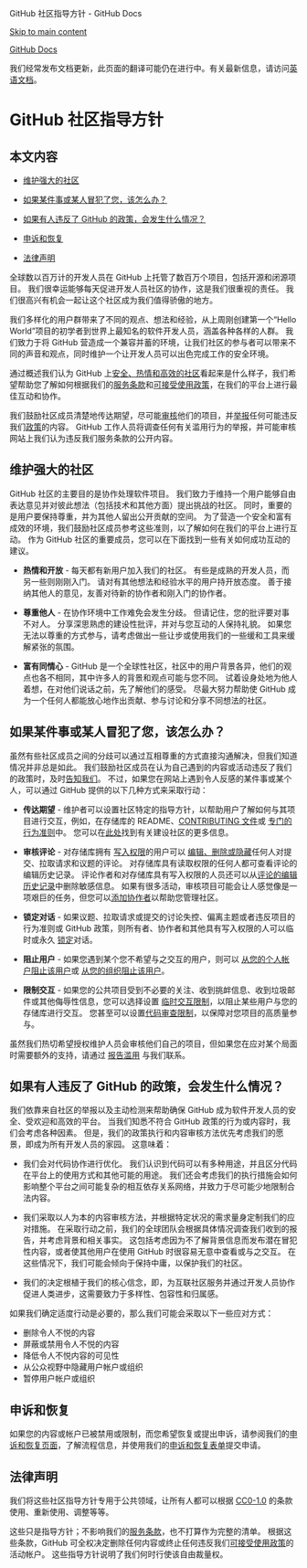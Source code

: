 GitHub 社区指导方针 - GitHub Docs

[Skip to main content](#main-content)

[](/cn)[GitHub Docs](/cn)

我们经常发布文档更新，此页面的翻译可能仍在进行中。有关最新信息，请访问[英语文档](/en)。

GitHub 社区指导方针
==========

本文内容
----------

* [维护强大的社区](#maintaining-a-strong-community)

* [如果某件事或某人冒犯了您，该怎么办？](#what-if-something-or-someone-offends-you)

* [如果有人违反了 GitHub 的政策，会发生什么情况？](#what-happens-if-someone-violates-githubs-policies)

* [申诉和恢复](#appeal-and-reinstatement)

* [法律声明](#legal-notices)

全球数以百万计的开发人员在 GitHub 上托管了数百万个项目，包括开源和闭源项目。 我们很幸运能够每天促进开发人员社区的协作，这是我们很重视的责任。 我们很高兴有机会一起让这个社区成为我们值得骄傲的地方。

我们多样化的用户群带来了不同的观点、想法和经验，从上周刚创建第一个“Hello World”项目的初学者到世界上最知名的软件开发人员，涵盖各种各样的人群。 我们致力于将 GitHub 营造成一个兼容并蓄的环境，让我们社区的参与者可以带来不同的声音和观点，同时维护一个让开发人员可以出色完成工作的安全环境。

通过概述我们认为 GitHub 上[安全、热情和高效的社区](https://opensource.guide/building-community/)看起来是什么样子，我们希望帮助您了解如何根据我们的[服务条款](/cn/github/site-policy/github-terms-of-service)和[可接受使用政策](/cn/github/site-policy/github-acceptable-use-policies)，在我们的平台上进行最佳互动和协作。

我们鼓励社区成员清楚地传达期望，尽可能[审核](#what-if-something-or-someone-offends-you)他们的项目，并[举报](https://github.com/contact/report-abuse)任何可能违反我们[政策](/cn/github/site-policy/github-terms-of-service)的内容。 GitHub 工作人员将调查任何有关滥用行为的举报，并可能审核网站上我们认为违反我们服务条款的公开内容。

[](#maintaining-a-strong-community)维护强大的社区
----------

GitHub 社区的主要目的是协作处理软件项目。 我们致力于维持一个用户能够自由表达意见并对彼此想法（包括技术和其他方面）提出挑战的社区。 同时，重要的是用户要保持尊重，并为其他人留出公开贡献的空间。 为了营造一个安全和富有成效的环境，我们鼓励社区成员参考这些准则，以了解如何在我们的平台上进行互动。 作为 GitHub 社区的重要成员，您可以在下面找到一些有关如何成功互动的建议。

* **热情和开放** - 每天都有新用户加入我们的社区。 有些是成熟的开发人员，而另一些则刚刚入门。 请对有其他想法和经验水平的用户持开放态度。 善于接纳其他人的意见，友善对待新的协作者和刚入门的协作者。

* **尊重他人** - 在协作环境中工作难免会发生分歧。 但请记住，您的批评要对事不对人。 分享深思熟虑的建设性批评，并对与您互动的人保持礼貌。 如果您无法以尊重的方式参与，请考虑做出一些让步或使用我们的一些缓和工具来缓解紧张的氛围。

* **富有同情心** - GitHub 是一个全球性社区，社区中的用户背景各异，他们的观点也各不相同，其中许多人的背景和观点可能与您不同。 试着设身处地为他人着想，在对他们说话之前，先了解他们的感受。 尽最大努力帮助使 GitHub 成为一个任何人都能放心地作出贡献、参与讨论和分享不同想法的社区。

[](#what-if-something-or-someone-offends-you)如果某件事或某人冒犯了您，该怎么办？
----------

虽然有些社区成员之间的分歧可以通过互相尊重的方式直接沟通解决，但我们知道情况并非总是如此。 我们鼓励社区成员在认为自己遇到的内容或活动违反了我们的政策时，及时[告知我们](https://support.github.com/contact/report-abuse?category=report-abuse&report=other&report_type=unspecified)。 不过，如果您在网站上遇到令人反感的某件事或某个人，可以通过 GitHub 提供的以下几种方式来采取行动：

* **传达期望** - 维护者可以设置社区特定的指导方针，以帮助用户了解如何与其项目进行交互，例如，在存储库的 README、[CONTRIBUTING 文件](/cn/articles/setting-guidelines-for-repository-contributors)或 [专门的行为准则](/cn/articles/adding-a-code-of-conduct-to-your-project)中。 您可以在[此处](/cn/communities)找到有关建设社区的更多信息。

* **审核评论** - 对存储库拥有 [写入权限](/cn/articles/repository-permission-levels-for-an-organization)的用户可以 [编辑、删除或隐藏](/cn/communities/moderating-comments-and-conversations/managing-disruptive-comments)任何人对提交、拉取请求和议题的评论。 对存储库具有读取权限的任何人都可查看评论的编辑历史记录。 评论作者和对存储库具有写入权限的人员还可以从[评论的编辑历史记录](/cn/communities/moderating-comments-and-conversations/tracking-changes-in-a-comment)中删除敏感信息。 如果有很多活动，审核项目可能会让人感觉像是一项艰巨的任务，但您可以[添加协作者](/cn/account-and-profile/setting-up-and-managing-your-personal-account-on-github/managing-personal-account-settings/permission-levels-for-a-personal-account-repository#collaborator-access-for-a-repository-owned-by-a-personal-account)以帮助您管理社区。

* **锁定对话** - 如果议题、拉取请求或提交的讨论失控、偏离主题或者违反项目的行为准则或 GitHub 政策，则所有者、协作者和其他具有写入权限的人可以临时或永久 [锁定](/cn/articles/locking-conversations)对话。

* **阻止用户** - 如果您遇到某个您不希望与之交互的用户，则可以 [从您的个人帐户阻止该用户](/cn/articles/blocking-a-user-from-your-personal-account)或 [从您的组织阻止该用户](/cn/articles/blocking-a-user-from-your-organization)。

* **限制交互** - 如果您的公共项目受到不必要的关注、收到挑衅信息、收到垃圾邮件或其他侮辱性信息，您可以选择设置 [临时交互限制](/cn/communities/moderating-comments-and-conversations/limiting-interactions-in-your-repository)，以阻止某些用户与您的存储库进行交互。 您甚至可以设置[代码审查限制](https://github.blog/2021-11-01-github-keeps-getting-better-for-open-source-maintainers/#preventing-drive-by-pull-request-approvals-and-requested-changes)，以保障对您项目的高质量参与。

虽然我们热切希望授权维护人员会审核他们自己的项目，但如果您在应对某个局面时需要额外的支持，请通过 [报告滥用](https://github.com/contact/report-abuse) 与我们联系。

[](#what-happens-if-someone-violates-githubs-policies)如果有人违反了 GitHub 的政策，会发生什么情况？
----------

我们依靠来自社区的举报以及主动检测来帮助确保 GitHub 成为软件开发人员的安全、受欢迎和高效的平台。 当我们知悉不符合 GitHub 政策的行为或内容时，我们会考虑各种因素。 但是，我们的政策执行和内容审核方法优先考虑我们的愿景，即成为所有开发人员的家园。 这意味着：

* 我们会对代码协作进行优化。 我们认识到代码可以有多种用途，并且区分代码在平台上的使用方式和其他可能的用途。 我们还会考虑我们的执行措施会如何影响整个平台之间可能复杂的相互依存关系网络，并致力于尽可能少地限制合法内容。

* 我们采取以人为本的内容审核方法，并根据特定状况的需求量身定制我们的应对措施。 在采取行动之前，我们的全球团队会根据具体情况调查我们收到的报告，并考虑背景和相关事实。 这包括考虑因为不了解背景信息而发布潜在冒犯性内容，或者使其他用户在使用 GitHub 时很容易无意中查看或与之交互。 在这些情况下，我们可能会倾向于保持中庸，以保护我们的社区。

* 我们的决定根植于我们的核心信念，即，为互联社区服务并通过开发人员协作促进人类进步，这需要致力于多样性、包容性和归属感。

如果我们确定适度行动是必要的，那么我们可能会采取以下一些应对方式：

* 删除令人不悦的内容
* 屏蔽或禁用令人不悦的内容
* 降低令人不悦内容的可见性
* 从公众视野中隐藏用户帐户或组织
* 暂停用户帐户或组织

[](#appeal-and-reinstatement)申诉和恢复
----------

如果您的内容或帐户已被禁用或限制，而您希望恢复或提出申诉，请参阅我们的[申诉和恢复页面](/cn/site-policy/acceptable-use-policies/github-appeal-and-reinstatement)，了解流程信息，并使用我们的[申诉和恢复表单](https://support.github.com/contact/reinstatement)提交申请。

[](#legal-notices)法律声明
----------

我们将这些社区指导方针专用于公共领域，让所有人都可以根据 [CC0-1.0](https://creativecommons.org/publicdomain/zero/1.0/) 的条款使用、重新使用、调整等等。

这些只是指导方针；不影响我们的[服务条款](/cn/articles/github-terms-of-service)，也不打算作为完整的清单。 根据这些条款，GitHub 可全权决定删除任何内容或终止任何违反我们[可接受使用政策](/cn/articles/github-acceptable-use-policies)的活动帐户。 这些指导方针说明了我们何时行使该自由裁量权。
